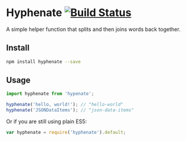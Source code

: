 # Hyphenate [![Build Status](https://travis-ci.org/vilic/hyphenate.svg)](https://travis-ci.org/vilic/hyphenate)

A simple helper function that splits and then joins words back together.

## Install

```sh
npm install hyphenate --save
```

## Usage

```ts
import hyphenate from 'hypenate';

hyphenate('hello, world!'); // "hello-world"
hyphenate('JSONDataItems'); // "json-data-items"
```

Or if you are still using plain ES5:

```ts
var hyphenate = require('hyphenate').default;
```
